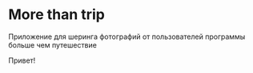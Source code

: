 # More than trip 

Приложение для шеринга фотографий от пользователей программы больше чем путешествие


Привет!